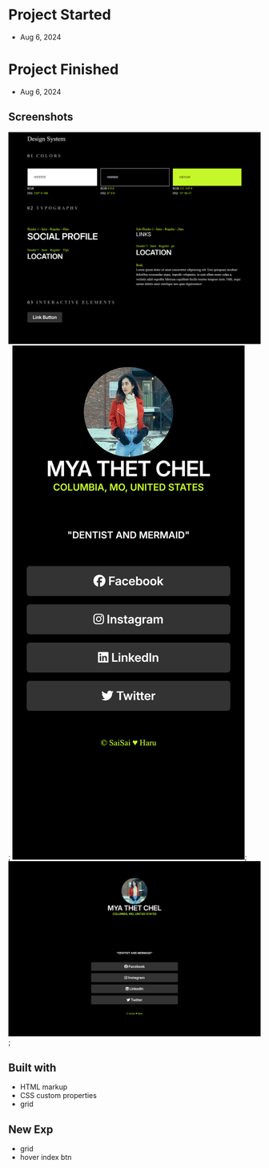 # Project Started
- Aug 6, 2024

# Project Finished
- Aug 6, 2024

## Screenshots

![design-system](./assests/img/design-system.png);
![mobile](./assests/img/mobile.png);
![desktop](./assests/img/desktop.png);

## Built with
- HTML markup
- CSS custom properties
- grid

## New Exp
- grid
- hover index btn
